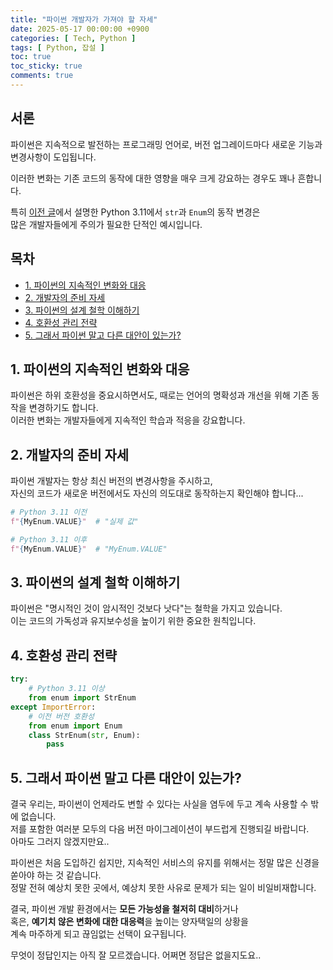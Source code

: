 ```yaml
---
title: "파이썬 개발자가 가져야 할 자세"
date: 2025-05-17 00:00:00 +0900
categories: [ Tech, Python ]
tags: [ Python, 잡설 ]
toc: true
toc_sticky: true
comments: true
---
```


## 서론

파이썬은 지속적으로 발전하는 프로그래밍 언어로, 버전 업그레이드마다 새로운 기능과 변경사항이 도입됩니다. 

이러한 변화는 기존 코드의 동작에 대한 영향을 매우 크게 강요하는 경우도 꽤나 흔합니다. 

특히 [이전 글](/posts/py310-to-py311-str-enum-changes/)에서 설명한 Python 3.11에서 `str`과 `Enum`의 동작 변경은 <br>
많은 개발자들에게 주의가 필요한 단적인 예시입니다.

## 목차
- [1. 파이썬의 지속적인 변화와 대응](#1-파이썬의-지속적인-변화와-대응)
- [2. 개발자의 준비 자세](#2-개발자의-준비-자세)
- [3. 파이썬의 설계 철학 이해하기](#3-파이썬의-설계-철학-이해하기)
- [4. 호환성 관리 전략](#4-호환성-관리-전략)
- [5. 그래서 파이썬 말고 다른 대안이 있는가?](#5-그래서-파이썬-말고-다른-대안이-있는가)

## 1. 파이썬의 지속적인 변화와 대응

파이썬은 하위 호환성을 중요시하면서도, 때로는 언어의 명확성과 개선을 위해 기존 동작을 변경하기도 합니다. <br>
이러한 변화는 개발자들에게 지속적인 학습과 적응을 강요합니다.

## 2. 개발자의 준비 자세

파이썬 개발자는 항상 최신 버전의 변경사항을 주시하고, <br>
자신의 코드가 새로운 버전에서도 자신의 의도대로 동작하는지 확인해야 합니다...

```python
# Python 3.11 이전
f"{MyEnum.VALUE}"  # "실제 값"

# Python 3.11 이후
f"{MyEnum.VALUE}"  # "MyEnum.VALUE"
```

## 3. 파이썬의 설계 철학 이해하기

파이썬은 "명시적인 것이 암시적인 것보다 낫다"는 철학을 가지고 있습니다. <br>
이는 코드의 가독성과 유지보수성을 높이기 위한 중요한 원칙입니다.

## 4. 호환성 관리 전략

```python
try:
    # Python 3.11 이상
    from enum import StrEnum
except ImportError:
    # 이전 버전 호환성
    from enum import Enum
    class StrEnum(str, Enum):
        pass
```

## 5. 그래서 파이썬 말고 다른 대안이 있는가?

결국 우리는, 파이썬이 언제라도 변할 수 있다는 사실을 염두에 두고 계속 사용할 수 밖에 없습니다. <br>
저를 포함한 여러분 모두의 다음 버전 마이그레이션이 부드럽게 진행되길 바랍니다. <br>
아마도 그러지 않겠지만요..

파이썬은 처음 도입하긴 쉽지만, 지속적인 서비스의 유지를 위해서는 정말 많은 신경을 쏟아야 하는 것 같습니다. <br>
정말 전혀 예상치 못한 곳에서, 예상치 못한 사유로 문제가 되는 일이 비일비재합니다.

결국, 파이썬 개발 환경에서는 **모든 가능성을 철저히 대비**하거나 <br>
혹은, **예기치 않은 변화에 대한 대응력**을 높이는 양자택일의 상황을 <br>
계속 마주하게 되고 끊임없는 선택이 요구됩니다.

무엇이 정답인지는 아직 잘 모르겠습니다. 어쩌면 정답은 없을지도요..